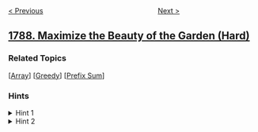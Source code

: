 <!--|This file generated by command(leetcode description); DO NOT EDIT.    |-->
<!--+----------------------------------------------------------------------+-->
<!--|@author    openset <openset.wang@gmail.com>                           |-->
<!--|@link      https://github.com/openset                                 |-->
<!--|@home      https://github.com/openset/leetcode                        |-->
<!--+----------------------------------------------------------------------+-->

[< Previous](../make-the-xor-of-all-segments-equal-to-zero "Make the XOR of All Segments Equal to Zero")
　　　　　　　　　　　　　　　　
[Next >](../primary-department-for-each-employee "Primary Department for Each Employee")

## [1788. Maximize the Beauty of the Garden (Hard)](https://leetcode.com/problems/maximize-the-beauty-of-the-garden "最大化花园的美观度")



### Related Topics
  [[Array](../../tag/array/README.md)]
  [[Greedy](../../tag/greedy/README.md)]
  [[Prefix Sum](../../tag/prefix-sum/README.md)]

### Hints
<details>
<summary>Hint 1</summary>
Consider every possible beauty and its first and last index in flowers.
</details>

<details>
<summary>Hint 2</summary>
Remove all flowers with negative beauties within those indices.
</details>
